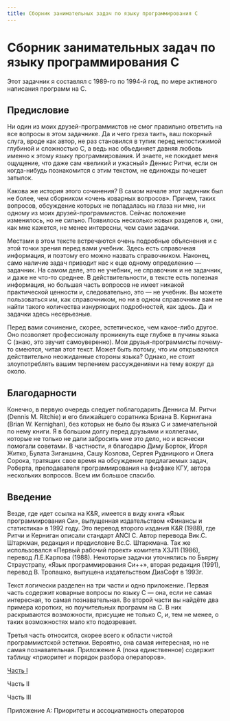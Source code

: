 ```yaml
---
title: Сборник занимательных задач по языку программирования C
---
```


# Сборник занимательных задач по языку программирования C

Этот задачник я составлял с 1989-го по 1994-й год, по мере активного написания программ на C.


## Предисловие

Ни один из моих друзей-программистов не смог правильно ответить на все вопросы в этом задачнике. Да и чего греха таить, ваш покорный слуга, вроде как автор,
не раз становился в тупик перед непостижимой глубиной и сложностью C, а ведь нас объединяет давняя любовь именно к этому языку программирования.
И знаете, не покидает меня ощущение, что даже сам «великий и ужасный» Деннис Ритчи, если он когда-нибудь познакомится с этим текстом, не единожды почешет затылок.

Какова же история этого сочинения? В самом начале этот задачник был не более, чем сборником «очень коварных вопросов». Причем, таких вопросов, обсуждение
которых не попадалась на глаза ни мне, ни одному из моих друзей-программистов. Сейчас положение изменилось, но не сильно. Появилось несколько новых разделов и,
они, как мне кажется, не менее интересны, чем сами задачки.

Местами в этом тексте встречаются очень подробные объяснения и с этой точки зрения перед вами учебник. Здесь есть справочная информация, и поэтому его можно
назвать справочником. Наконец, само наличие задач приводит нас к еще одному определению — задачник. На самом деле, это не учебник, не справочник
и не задачник, и даже не что-то среднее. В действительности, в тексте есть полезная информация, но большая часть вопросов не имеет никакой
практической ценности и, следовательно, это — не учебник. Вы можете пользоваться им, как справочником, но ни в одном справочнике вам не найти такого количества
изнуряющих подробностей, как здесь. Да и задачки здесь несерьезные.

Перед вами сочинение, скорее, эстетическое, чем какое-либо другое. Оно позволяет профессионалу проникнуть еще глубже в пучины языка С (знаю,
это звучит самоуверенно). Мои друзья-программисты почему-то смеются, читая этот текст. Может быть потому, что им открываются действительно неожиданные стороны языка?
Однако, не стоит злоупотреблять вашим терпением рассуждениями на тему вокруг да около.

## Благодарности

Конечно, в первую очередь следует поблагодарить Денниса М. Ритчи (Dennis M. Ritchie) и его ближайшего соратника Бриана В. Кернигана (Brian W. Kernighan), без
которых не было бы языка C и замечательной по нему книги. Я в большом долгу перед друзьями и коллегами, которые не только не дали забросить мне это дело,
но и всячески помогали советами. В частности, я благодарю Диму Борток, Игоря Житко, Булата Зиганшина, Сашу Козлова, Сергея Рудницкого и Олега Сорока, тратящих свое
время на обсуждение предлагаемых задач, Роберта, преподавателя программирования на физфаке КГУ, автора нескольких вопросов. Всем им большое спасибо.

## Введение

Везде, где идет ссылка на K&R, имеется в виду книга «Язык программирования Си», выпущенная издательством «Финансы и статистика» в 1992 году. Это перевод второго издания K&R (1988),
где Ритчи и Керниган описали стандарт ANCI C. Автор перевода Вик.С. Штаркман, редакция и предисловие Вс.С. Штаркмана. Так же использовался «Первый рабочий проект» комитета X3J11 (1986),
перевод Л.Е.Карпова (1988). Некоторые задачки уточнялись по Бьярну Страустрапу, «Язык программирования Си++», вторая редакция (1991), перевод В. Тропашко, выпущена издательством ДиаСофт в 1993г.

Текст логически разделен на три части и одно приложение. Первая часть содержит коварные вопросы по языку C — она, если не самая интересная, то самая познавательная.
Во второй части вы найдёте два примера коротких, но поучительных программ на C. В них раскрываются возможности, присущие не только C, и, тем не менее, о таких возможностях мало кто подозревает.

Третья часть относится, скорее всего к области чистой программистской эстетики. Вероятно, она самая интересная, но не самая познавательная.
Приложение А (пока единственное) содержит таблицу «приоритет и порядок разбора операторов».

[Часть I](c-books-of-problems/1)

Часть II

Часть III

Приложение А: Приоритеты и ассоциативность операторов
